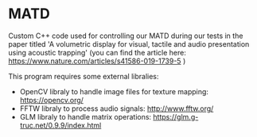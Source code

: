 # MATD

Custom C++ code used for controlling our MATD during our tests in the paper titled 'A volumetric display for visual, tactile and audio presentation using acoustic trapping' (you can find the article here: https://www.nature.com/articles/s41586-019-1739-5 )

This program requires some external libralies:
- OpenCV libraly to handle image files for texture mapping: https://opencv.org/
- FFTW libraly to process audio signals: http://www.fftw.org/
- GLM libraly to handle matrix operations: https://glm.g-truc.net/0.9.9/index.html

